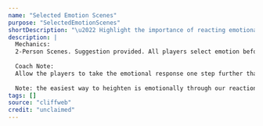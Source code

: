 ```yaml
---
name: "Selected Emotion Scenes"
purpose: "SelectedEmotionScenes"
shortDescription: "\u2022 Highlight the importance of reacting emotionally. \u2022 Encourage players to recognize emotional triggers and activate them."
description: |
  Mechanics:
  2-Person Scenes. Suggestion provided. All players select emotion before entering scenes. Player 1 initiates normally. Player 2 responds with a pre-selected emotion, no matter if it would make sense in regard to the initiation. Player 2 starts at emotional volume of 5 and takes it to 10 by the end of the scene. Player 1 tries to activate and push the emotional response further. Repeat until every player has had a chance to respond emotionally.
  
  Coach Note:
  Allow the players to take the emotional response one step further than they thought they had to. Keep scenes relatively short so everyone has a chance to participate.
  
  Note: the easiest way to heighten is emotionally through our reactions.
tags: []
source: "cliffweb"
credit: "unclaimed"
---
```


